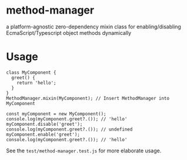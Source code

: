 # method-manager

a platform-agnostic zero-dependency mixin class for enabling/disabling EcmaScript/Typescript object methods dynamically

# Usage

```
class MyComponent {
  greet() {
    return 'hello';
  }
}
MethodManager.mixin(MyComponent); // Insert MethodManager into MyComponent

const myComponent = new MyComponent();
console.log(myComponent.greet?.()); // 'hello'
myComponent.disable('greet');
console.log(myComponent.greet?.()); // undefined
myComponent.enable('greet');
console.log(myComponent.greet?.()); // 'hello'
```
See the `test/method-manager.test.js` for more elaborate usage.
